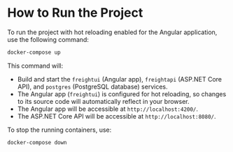 # How to Run the Project

To run the project with hot reloading enabled for the Angular application, use the following command:

```bash
docker-compose up
```

This command will:
- Build and start the `freightui` (Angular app), `freightapi` (ASP.NET Core API), and `postgres` (PostgreSQL database) services.
- The Angular app (`freightui`) is configured for hot reloading, so changes to its source code will automatically reflect in your browser.
- The Angular app will be accessible at `http://localhost:4200/`.
- The ASP.NET Core API will be accessible at `http://localhost:8080/`.

To stop the running containers, use:

```bash
docker-compose down
```
